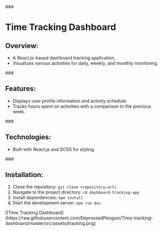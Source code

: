 <!DOCTYPE html>
<html lang="en">

<head>
    <meta charset="UTF-8">
</head>

<body>
###
    <h1>Time Tracking Dashboard</h1>
    <h2>Overview:</h2>
    <ul>
        <li>A React.js-based dashboard tracking application.</li>
        <li>Visualizes various activities for daily, weekly, and monthly monitoring.</li>
    </ul>
###
    <h2>Features:</h2>
    <ul>
        <li>Displays user profile information and activity schedule.</li>
        <li>Tracks hours spent on activities with a comparison to the previous week.</li>
    </ul>
###
    <h2>Technologies:</h2>
    <ul>
        <li>Built with React.js and SCSS for styling.</li>
    </ul>
###
    <h2>Installation:</h2>
    <ol>
        <li>Clone the repository: <code>git clone &lt;repository-url&gt;</code></li>
        <li>Navigate to the project directory: <code>cd dashboard-tracking-app</code></li>
        <li>Install dependencies: <code>npm install</code></li>
        <li>Start the development server: <code>npm run dev</code></li>
    </ol>
    ![Time Tracking Dashboard](https://raw.githubusercontent.com/DepressedPenguin/Time-tracking-dashboard/master/src/assets/tracking.png)


</body>

</html>
